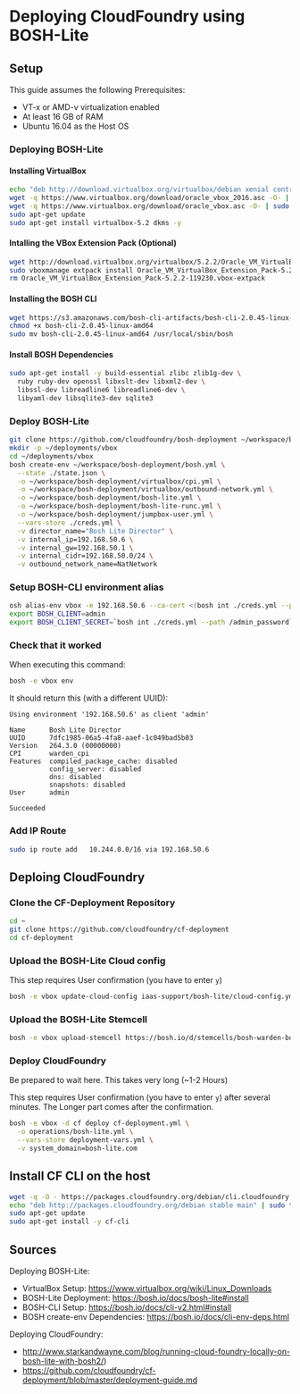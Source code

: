 # Deploying CloudFoundry using BOSH-Lite

## Setup

This guide assumes the following Prerequisites:
- VT-x or AMD-v virtualization enabled
- At least 16 GB of RAM
- Ubuntu 16.04 as the Host OS

### Deploying BOSH-Lite

#### Installing VirtualBox

```bash
echo "deb http://download.virtualbox.org/virtualbox/debian xenial contrib" | sudo tee -a /etc/apt/sources.list
wget -q https://www.virtualbox.org/download/oracle_vbox_2016.asc -O- | sudo apt-key add -
wget -q https://www.virtualbox.org/download/oracle_vbox.asc -O- | sudo apt-key add -
sudo apt-get update
sudo apt-get install virtualbox-5.2 dkms -y
```

#### Intalling the VBox Extension Pack (Optional)

```bash
wget http://download.virtualbox.org/virtualbox/5.2.2/Oracle_VM_VirtualBox_Extension_Pack-5.2.2-119230.vbox-extpack
sudo vboxmanage extpack install Oracle_VM_VirtualBox_Extension_Pack-5.2.2-119230.vbox-extpack
rm Oracle_VM_VirtualBox_Extension_Pack-5.2.2-119230.vbox-extpack
```

#### Installing the BOSH CLI

```bash
wget https://s3.amazonaws.com/bosh-cli-artifacts/bosh-cli-2.0.45-linux-amd64
chmod +x bosh-cli-2.0.45-linux-amd64
sudo mv bosh-cli-2.0.45-linux-amd64 /usr/local/sbin/bosh
```

#### Install BOSH Dependencies

```bash
sudo apt-get install -y build-essential zlibc zlib1g-dev \
  ruby ruby-dev openssl libxslt-dev libxml2-dev \
  libssl-dev libreadline6 libreadline6-dev \
  libyaml-dev libsqlite3-dev sqlite3
```

### Deploy BOSH-Lite

```bash
git clone https://github.com/cloudfoundry/bosh-deployment ~/workspace/bosh-deployment
mkdir -p ~/deployments/vbox
cd ~/deployments/vbox
bosh create-env ~/workspace/bosh-deployment/bosh.yml \
  --state ./state.json \
  -o ~/workspace/bosh-deployment/virtualbox/cpi.yml \
  -o ~/workspace/bosh-deployment/virtualbox/outbound-network.yml \
  -o ~/workspace/bosh-deployment/bosh-lite.yml \
  -o ~/workspace/bosh-deployment/bosh-lite-runc.yml \
  -o ~/workspace/bosh-deployment/jumpbox-user.yml \
  --vars-store ./creds.yml \
  -v director_name="Bosh Lite Director" \
  -v internal_ip=192.168.50.6 \
  -v internal_gw=192.168.50.1 \
  -v internal_cidr=192.168.50.0/24 \
  -v outbound_network_name=NatNetwork
```

### Setup BOSH-CLI environment alias

```bash
osh alias-env vbox -e 192.168.50.6 --ca-cert <(bosh int ./creds.yml --path /director_ssl/ca)
export BOSH_CLIENT=admin
export BOSH_CLIENT_SECRET=`bosh int ./creds.yml --path /admin_password`
```

### Check that it worked
When executing this command:
```bash
bosh -e vbox env
```
It should return this (with a different UUID):
```
Using environment '192.168.50.6' as client 'admin'

Name      Bosh Lite Director  
UUID      7dfc1985-06a5-4fa8-aaef-1c049bad5b03  
Version   264.3.0 (00000000)  
CPI       warden_cpi  
Features  compiled_package_cache: disabled  
          config_server: disabled  
          dns: disabled  
          snapshots: disabled  
User      admin  

Succeeded
```

### Add IP Route

```bash
sudo ip route add   10.244.0.0/16 via 192.168.50.6
```

## Deploing CloudFoundry

### Clone the CF-Deployment Repository

```bash
cd ~
git clone https://github.com/cloudfoundry/cf-deployment  
cd cf-deployment
```

### Upload the BOSH-Lite Cloud config

This step requires User confirmation (you have to enter `y`)

```bash
bosh -e vbox update-cloud-config iaas-support/bosh-lite/cloud-config.yml
```

### Upload the BOSH-Lite Stemcell

```bash
bosh -e vbox upload-stemcell https://bosh.io/d/stemcells/bosh-warden-boshlite-ubuntu-trusty-go_agent
```

### Deploy CloudFoundry

Be prepared to wait here. This takes very long (~1-2 Hours)

This step requires User confirmation (you have to enter `y`) after several minutes.
The Longer part comes after the confirmation.

```bash
bosh -e vbox -d cf deploy cf-deployment.yml \
  -o operations/bosh-lite.yml \
  --vars-store deployment-vars.yml \
  -v system_domain=bosh-lite.com
```

## Install CF CLI on the host

```bash
wget -q -O - https://packages.cloudfoundry.org/debian/cli.cloudfoundry.org.key | sudo apt-key add -
echo "deb http://packages.cloudfoundry.org/debian stable main" | sudo tee /etc/apt/sources.list.d/cloudfoundry-cli.list
sudo apt-get update
sudo apt-get install -y cf-cli
```

## Sources

Deploying BOSH-Lite:
 - VirtualBox Setup: https://www.virtualbox.org/wiki/Linux_Downloads
 - BOSH-Lite Deployment: https://bosh.io/docs/bosh-lite#install
 - BOSH-CLI Setup: https://bosh.io/docs/cli-v2.html#install
 - BOSH create-env Dependencies: https://bosh.io/docs/cli-env-deps.html

Deploying CloudFoundry:
 - http://www.starkandwayne.com/blog/running-cloud-foundry-locally-on-bosh-lite-with-bosh2/)
 - https://github.com/cloudfoundry/cf-deployment/blob/master/deployment-guide.md
